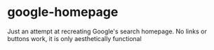 # google-homepage

Just an attempt at recreating Google's search homepage. No links or buttons work, it is only aesthetically functional
